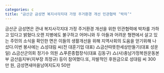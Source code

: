 ```yaml
---
categories: c
title: "금산군 금성면 복지사각지대 가정 주거환경 개선 민관협력 ‘박차’"
---
```

금산군 금성면은 관내 복지사각지대 가정 주거환경 개선을 위한 민관협력에 박차를 가하고 있다고 밝혔다.오랜 지병에도 불구하고 어머니와 두 아들과 어려운 형편에서 살고 있는 주민의 소식을 확인한 면은 이들의 생활개선을 위해 지역사회의 도움을 얻기위해 나섰다.이번 봉사에는 △성대림 씨(전 대훈기업 대표) △금산따뜻한세상만들기(대표 성운일) △금산군의회 정기수 의원 △푸른종합장식(대표 김동구) △(사)충남가정복원운동본부 금산읍지부(지부장 최정규) 등이 참여했다.또, 자발적인 후원금으로 성대림 씨 300만 원, 금성면새마을남여지도자 50만